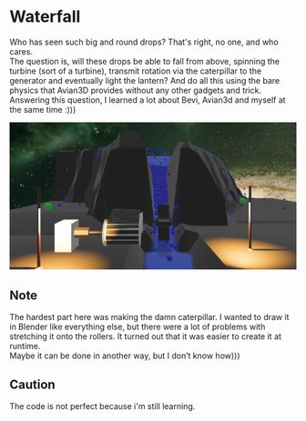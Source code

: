 # Waterfall
Who has seen such big and round drops? That's right, no one, and who cares.  
The question is, will these drops be able to fall from above, spinning the turbine (sort of a turbine), transmit rotation via the caterpillar to the generator and eventually light the lantern?
And do all this using the bare physics that Avian3D provides without any other gadgets and trick.  
Answering this question, I learned a lot about Bevi, Avian3d and myself at the same time :)))


![waterfall](img/image.png)

## Note
The hardest part here was making the damn caterpillar. I wanted to draw it in Blender like everything else, but there were a lot of problems with stretching it onto the rollers. It turned out that it was easier to create it at runtime.  
Maybe it can be done in another way, but I don’t know how)))  

## Caution
The code is not perfect because i'm still learning.

